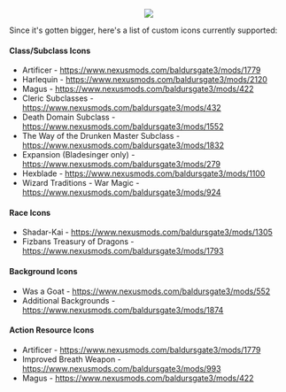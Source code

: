
<p align="middle">
  <img src="https://i.imgur.com/6Zso95t.png"> 
</p>

Since it's gotten bigger, here's a list of custom icons currently supported:

#### Class/Subclass Icons
- Artificer - https://www.nexusmods.com/baldursgate3/mods/1779
- Harlequin - https://www.nexusmods.com/baldursgate3/mods/2120
- Magus - https://www.nexusmods.com/baldursgate3/mods/422
- Cleric Subclasses - https://www.nexusmods.com/baldursgate3/mods/432
- Death Domain Subclass - https://www.nexusmods.com/baldursgate3/mods/1552
- The Way of the Drunken Master Subclass - https://www.nexusmods.com/baldursgate3/mods/1832
- Expansion (Bladesinger only) - https://www.nexusmods.com/baldursgate3/mods/279
- Hexblade - https://www.nexusmods.com/baldursgate3/mods/1100
- Wizard Traditions - War Magic - https://www.nexusmods.com/baldursgate3/mods/924

#### Race Icons
- Shadar-Kai - https://www.nexusmods.com/baldursgate3/mods/1305
- Fizbans Treasury of Dragons - https://www.nexusmods.com/baldursgate3/mods/1793

#### Background Icons
- Was a Goat - https://www.nexusmods.com/baldursgate3/mods/552
- Additional Backgrounds - https://www.nexusmods.com/baldursgate3/mods/1874

#### Action Resource Icons
- Artificer - https://www.nexusmods.com/baldursgate3/mods/1779
- Improved Breath Weapon - https://www.nexusmods.com/baldursgate3/mods/993
- Magus - https://www.nexusmods.com/baldursgate3/mods/422
